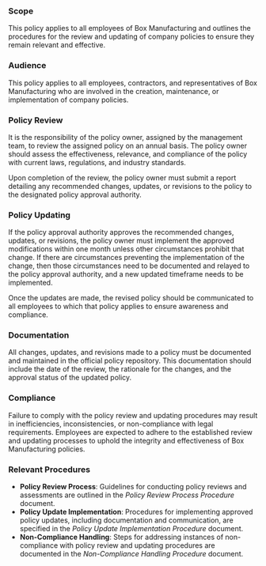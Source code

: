 ### Scope
This policy applies to all employees of Box Manufacturing and outlines the procedures for the review and updating of company policies to ensure they remain relevant and effective.

### Audience
This policy applies to all employees, contractors, and representatives of Box Manufacturing who are involved in the creation, maintenance, or implementation of company policies.

### Policy Review
It is the responsibility of the policy owner, assigned by the management team, to review the assigned policy on an annual basis. The policy owner should assess the effectiveness, relevance, and compliance of the policy with current laws, regulations, and industry standards.

Upon completion of the review, the policy owner must submit a report detailing any recommended changes, updates, or revisions to the policy to the designated policy approval authority.

### Policy Updating
If the policy approval authority approves the recommended changes, updates, or revisions, the policy owner must implement the approved modifications within one month unless other circumstances prohibit that change. If there are circumstances preventing the implementation of the change, then those circumstances need to be documented and relayed to the policy approval authority, and a new updated timeframe needs to be implemented.

Once the updates are made, the revised policy should be communicated to all employees to which that policy applies to ensure awareness and compliance.

### Documentation
All changes, updates, and revisions made to a policy must be documented and maintained in the official policy repository. This documentation should include the date of the review, the rationale for the changes, and the approval status of the updated policy.

### Compliance
Failure to comply with the policy review and updating procedures may result in inefficiencies, inconsistencies, or non-compliance with legal requirements. Employees are expected to adhere to the established review and updating processes to uphold the integrity and effectiveness of Box Manufacturing policies.

### Relevant Procedures
- **Policy Review Process**: Guidelines for conducting policy reviews and assessments are outlined in the _Policy Review Process Procedure_ document.
- **Policy Update Implementation**: Procedures for implementing approved policy updates, including documentation and communication, are specified in the _Policy Update Implementation Procedure_ document.
- **Non-Compliance Handling**: Steps for addressing instances of non-compliance with policy review and updating procedures are documented in the _Non-Compliance Handling Procedure_ document.
